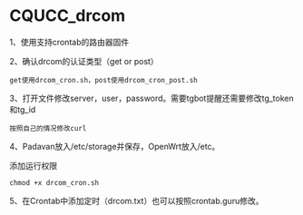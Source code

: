 # CQUCC_drcom

1、使用支持crontab的路由器固件

2、确认drcom的认证类型（get or post）

    get使用drcom_cron.sh，post使用drcom_cron_post.sh
  
3、打开文件修改server，user，password。需要tgbot提醒还需要修改tg_token和tg_id

    按照自己的情况修改curl

4、Padavan放入/etc/storage并保存，OpenWrt放入/etc。

  添加运行权限
  
    chmod +x drcom_cron.sh

5、在Crontab中添加定时（drcom.txt）也可以按照crontab.guru修改。
